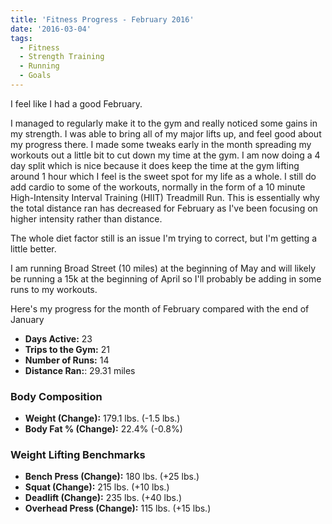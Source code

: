 ```yaml
---
title: 'Fitness Progress - February 2016'
date: '2016-03-04'
tags:
  - Fitness
  - Strength Training
  - Running
  - Goals
---
```


I feel like I had a good February.
<!-- excerpt -->

I managed to regularly make it to the gym and really noticed some gains in my strength. I was able to bring all of my major lifts up, and feel good about my progress there. I made some tweaks early in the month spreading my workouts out a little bit to cut down my time at the gym. I am now doing a 4 day split which is nice because it does keep the time at the gym lifting around 1 hour which I feel is the sweet spot for my life as a whole. I still do add cardio to some of the workouts, normally in the form of a 10 minute High-Intensity Interval Training (HIIT) Treadmill Run. This is essentially why the total distance ran has decreased for February as I've been focusing on higher intensity rather than distance.

The whole diet factor still is an issue I'm trying to correct, but I'm getting a little better.

I am running Broad Street (10 miles) at the beginning of May and will likely be running a 15k at the beginning of April so I'll probably be adding in some runs to my workouts.

Here's my progress for the month of February compared with the end of January

-   **Days Active:** 23
-   **Trips to the Gym:** 21
-   **Number of Runs:** 14
-   **Distance Ran:**: 29.31 miles

### Body Composition

-   **Weight (Change):** 179.1 lbs. (-1.5 lbs.)
-   **Body Fat % (Change):** 22.4% (-0.8%)

### Weight Lifting Benchmarks

-   **Bench Press (Change):** 180 lbs. (+25 lbs.)
-   **Squat (Change):** 215 lbs. (+10 lbs.)
-   **Deadlift (Change):** 235 lbs. (+40 lbs.)
-   **Overhead Press (Change):** 115 lbs. (+15 lbs.)
